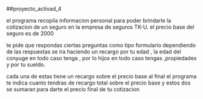 ##proyecto_activad_4

el programa recopila  informacion personal para poder brindarle la cotizacion de un seguro 
en la empresa de seguros TK-U.
el precio base del seguro es de 2000

te pide que respondas ciertas preguntas como tipo formulario 
dependiendo de las respuestas se ira haciendo un recargo por tu edad , la edad del conyuge en todo caso tenga ,
por lo hijos en todo caso tengas ,propiedades y por tu sueldo.


cada una de estas tiene un recargo sobre el precio base 
al final el programa te indica cuanto tendras de recargo total sobre el precio base
y estos dos se sumaran para darte el precio final de tu cotizacion 
